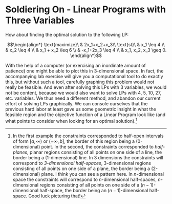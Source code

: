 # Soldiering On - Linear Programs with Three Variables

How about finding the optimal solution to the following LP:

$$\begin{align*}
\text{maximize}\ & 2x_1+x_2+x_3\\
\text{st}\ & x_1 \leq 4 \\
& x_2 \leq 4 \\
& x_1 + x_2 \leq 6 \\
& -x_1+2x_3 \leq 4 \\
& x_1, x_2, x_3 \geq 0.
\end{align*}$$

With the help of a computer (or exercising an inordinate amount of patience)
one might be able to plot this in 3-dimensional space. In fact, the
accompanying lab exercise will give you a computational tool to do exactly
this, but without such a tool, carefully graphing this problem would not really
be feasible. And even after solving this LPs with 3 variables, we would not be
content, because we would also want to solve LPs with 4, 5, 10, 27, etc.
variables. We thus need a different method, and abandon our current effort of
solving LPs graphically. We can console ourselves that the previous hard labor
at least gave us some geometric insight in what the feasible region and the
objective function of a Linear Program look like (and what points to consider
when looking for an optimal solution).[^footnote1]

[^footnote1]: In the first example the constraints corresponded to half-open
intervals of form $[a,\infty)$ or $(-\infty,b]$, the border of this region
being a (0-dimensional) point. In the second, the constraints corresponded to
*half-planes*, planar regions consisting of all points on one side of a
line, the border being a (1-dimensional) line. In 3 dimensions the constraints
will correspond to *3-dimensional half-spaces*, 3-dimensional regions
consisting of all points on one side of a plane, the border being a
(2-dimensional) plane. I think you can see a pattern here. In $n$-dimensional
space the constraints will correspond to $n$-dimensional half-spaces,
$n$-dimensional regions consisting of all points on one side of a
$(n-1)$-dimensional half-space, the border being an $(n-1)$-dimensional
half-space. Good luck picturing that!
